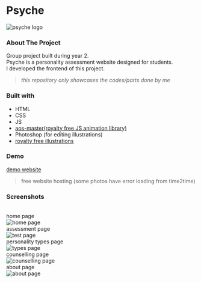 # Psyche
![psyche logo](logo.png)
### About The Project
Group project built during year 2. <br/>
Psyche is a personality assessment website designed for students.<br/>
I developed the frontend of this project.
> *this repository only showcases the codes/parts done by me*
### Built with
- HTML
- CSS
- JS
- [aos-master(royalty free JS animation library)](https://michalsnik.github.io/aos/)
- Photoshop (for editing illustrations)
- [royalty free illustrations](https://www.freepik.com/author/macrovector)
### Demo
[demo website](https://psychedemodemo.000webhostapp.com/)
> free website hosting (some photos have error loading from time2time)
### Screenshots
<br/>home page <br/>
![home page](/Screenshots/Home1.png)
<br/>assessment page<br/>
![test page](/Screenshots/Test1.png)
<br/>personality types page<br/>
![types page](/Screenshots/Type1.png)
<br/>counselling page<br/>
![counselling page](/Screenshots/Counselling1.png)
<br/>about page<br/>
![about page](/Screenshots/About1.png)
